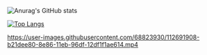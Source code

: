 ![Anurag's GitHub stats](https://github-readme-stats.vercel.app/api?username=zhdandeveloper&show_icons=true&theme=dark)


[![Top Langs](https://github-readme-stats.vercel.app/api/top-langs/?username=zhdandeveloper&layout=compact&theme=dark)](https://github.com/anuraghazra/github-readme-stats)

https://user-images.githubusercontent.com/68823930/112691908-b21dee80-8e86-11eb-96df-12df1f1ae614.mp4
